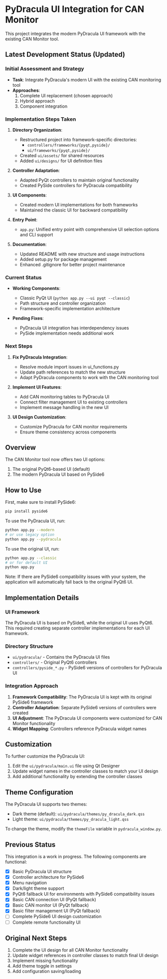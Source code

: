 # PyDracula UI Integration for CAN Monitor

This project integrates the modern PyDracula UI framework with the existing CAN Monitor tool.

## Latest Development Status (Updated)

### Initial Assessment and Strategy
- **Task**: Integrate PyDracula's modern UI with the existing CAN monitoring tool
- **Approaches**:
  1. Complete UI replacement (chosen approach)
  2. Hybrid approach
  3. Component integration

### Implementation Steps Taken
1. **Directory Organization**:
   - Restructured project into framework-specific directories:
     - `controllers/frameworks/{pyqt,pyside}/`
     - `ui/frameworks/{pyqt,pyside}/`
   - Created `ui/assets/` for shared resources
   - Added `ui/designs/` for UI definition files

2. **Controller Adaptation**:
   - Adapted PyQt controllers to maintain original functionality
   - Created PySide controllers for PyDracula compatibility

3. **UI Components**:
   - Created modern UI implementations for both frameworks
   - Maintained the classic UI for backward compatibility

4. **Entry Point**:
   - `app.py`: Unified entry point with comprehensive UI selection options and CLI support

5. **Documentation**:
   - Updated README with new structure and usage instructions
   - Added setup.py for package management
   - Enhanced .gitignore for better project maintenance

### Current Status
- **Working Components**:
  - Classic PyQt UI (`python app.py --ui pyqt --classic`)
  - Path structure and controller organization
  - Framework-specific implementation architecture

- **Pending Fixes**:
  - PyDracula UI integration has interdependency issues
  - PySide implementation needs additional work

### Next Steps
1. **Fix PyDracula Integration**:
   - Resolve module import issues in ui_functions.py
   - Update path references to match the new structure
   - Adapt PyDracula components to work with the CAN monitoring tool

2. **Implement UI Features**:
   - Add CAN monitoring tables to PyDracula UI
   - Connect filter management UI to existing controllers
   - Implement message handling in the new UI

3. **UI Design Customization**:
   - Customize PyDracula for CAN monitor requirements
   - Ensure theme consistency across components

## Overview

The CAN Monitor tool now offers two UI options:
1. The original PyQt6-based UI (default)
2. The modern PyDracula UI based on PySide6

## How to Use

First, make sure to install PySide6:

```bash
pip install pyside6
```

To use the PyDracula UI, run:

```bash
python app.py --modern
# or use legacy option
python app.py --pydracula
```

To use the original UI, run:

```bash
python app.py --classic
# or for default UI
python app.py
```

Note: If there are PySide6 compatibility issues with your system, the application will automatically fall back to the original PyQt6 UI.

## Implementation Details

### UI Framework

The PyDracula UI is based on PySide6, while the original UI uses PyQt6. This required creating separate controller implementations for each UI framework.

### Directory Structure

- `ui/pydracula/` - Contains the PyDracula UI files
- `controllers/` - Original PyQt6 controllers
- `controllers/pyside_*.py` - PySide6 versions of controllers for PyDracula UI

### Integration Approach

1. **Framework Compatibility**: The PyDracula UI is kept with its original PySide6 framework
2. **Controller Adaptation**: Separate PySide6 versions of controllers were created
3. **UI Adjustment**: The PyDracula UI components were customized for CAN Monitor functionality
4. **Widget Mapping**: Controllers reference PyDracula widget names

## Customization

To further customize the PyDracula UI:

1. Edit the `ui/pydracula/main.ui` file using Qt Designer
2. Update widget names in the controller classes to match your UI design
3. Add additional functionality by extending the controller classes

## Theme Configuration

The PyDracula UI supports two themes:
- Dark theme (default): `ui/pydracula/themes/py_dracula_dark.qss`
- Light theme: `ui/pydracula/themes/py_dracula_light.qss`

To change the theme, modify the `themeFile` variable in `pydracula_window.py`.

## Previous Status

This integration is a work in progress. The following components are functional:

- [x] Basic PyDracula UI structure
- [x] Controller architecture for PySide6
- [x] Menu navigation
- [x] Dark/light theme support
- [x] PyQt6 fallback UI for environments with PySide6 compatibility issues
- [x] Basic CAN connection UI (PyQt fallback)
- [x] Basic CAN monitor UI (PyQt fallback)
- [x] Basic filter management UI (PyQt fallback)
- [ ] Complete PySide6 UI design customization
- [ ] Complete remote functionality UI

## Original Next Steps

1. Complete the UI design for all CAN Monitor functionality
2. Update widget references in controller classes to match final UI design
3. Implement missing functionality
4. Add theme toggle in settings
5. Add configuration saving/loading